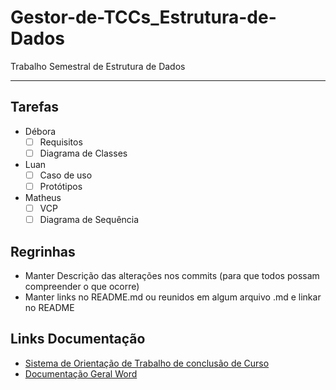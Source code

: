 # Gestor-de-TCCs_Estrutura-de-Dados
Trabalho Semestral de Estrutura de Dados

---

## Tarefas 
- Débora
    - [ ] Requisitos
    - [ ] Diagrama de Classes

- Luan 
    - [ ] Caso de uso
    - [ ] Protótipos

- Matheus
    - [ ] VCP
    - [ ] Diagrama de Sequência

## Regrinhas
- Manter Descrição das alterações nos commits (para que todos possam compreender o que ocorre)
- Manter links no README.md ou reunidos em algum arquivo .md e linkar no README

## Links Documentação
- [Sistema de Orientação de Trabalho de conclusão de Curso](https://lucid.app/lucidchart/6937203c-90d9-4346-8178-700c30dca9e2/edit?viewport_loc=-17%2C139%2C1737%2C817%2C.Q4MUjXso07N&invitationId=inv_0bbdb11f-918f-4437-ba61-3027e567405b)
- [Documentação Geral Word](https://fatecspgov-my.sharepoint.com/:w:/r/personal/debora_silva89_fatec_sp_gov_br/_layouts/15/Doc.aspx?sourcedoc=%7BFA80124C-186F-4AC8-8536-01F30CCBE215%7D&file=Trabalho%20Semestral%20de%20Estrutura%20de%20DaDos.docx&wdOrigin=OFFICECOM-WEB.MAIN.REC&ct=1682038754325&action=default&mobileredirect=true&cid=2e254a7e-3821-433e-be0a-b1eb2bb36bdc)
